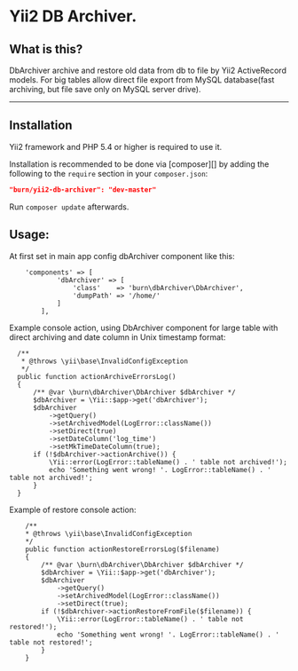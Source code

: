 Yii2 DB Archiver.
===================
What is this?
-------------
DbArchiver archive and restore old data from db to file by Yii2 ActiveRecord models. 
For big tables allow direct file export from MySQL database(fast archiving, but file save only on MySQL server drive).

------------------
Installation
------------

Yii2 framework and PHP 5.4 or higher is required to use it.

Installation is recommended to be done via [composer][] by adding the following to the `require` section in your `composer.json`:

```json
"burn/yii2-db-archiver": "dev-master"
```

Run `composer update` afterwards.

Usage:
------
At first set in main app config dbArchiver component like this:
```
    'components' => [
            'dbArchiver' => [
                'class'    => 'burn\dbArchiver\DbArchiver',
                'dumpPath' => '/home/'
            ]
        ],
```
Example console action, using DbArchiver component for large table with direct archiving and date column in Unix timestamp format:
```
  /**
   * @throws \yii\base\InvalidConfigException
   */
  public function actionArchiveErrorsLog()
  {
      /** @var \burn\dbArchiver\DbArchiver $dbArchiver */
      $dbArchiver = \Yii::$app->get('dbArchiver');
      $dbArchiver
          ->getQuery()
          ->setArchivedModel(LogError::className())
          ->setDirect(true)
          ->setDateColumn('log_time')
          ->setMkTimeDateColumn(true);
      if (!$dbArchiver->actionArchive()) {
          \Yii::error(LogError::tableName() . ' table not archived!');
          echo 'Something went wrong! '. LogError::tableName() . ' table not archived!';
      }
  }
```
Example of restore console action:
```
    /**
    * @throws \yii\base\InvalidConfigException
    */
    public function actionRestoreErrorsLog($filename)
    {
        /** @var \burn\dbArchiver\DbArchiver $dbArchiver */
        $dbArchiver = \Yii::$app->get('dbArchiver');
        $dbArchiver
            ->getQuery()
            ->setArchivedModel(LogError::className())
            ->setDirect(true);
        if (!$dbArchiver->actionRestoreFromFile($filename)) {
            \Yii::error(LogError::tableName() . ' table not restored!');
            echo 'Something went wrong! '. LogError::tableName() . ' table not restored!';
        }
    }
```


